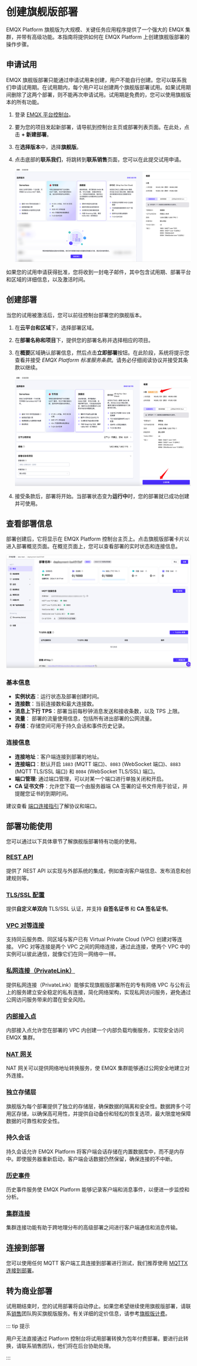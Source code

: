 # 创建旗舰版部署


EMQX Platform 旗舰版为大规模、关键任务应用程序提供了一个强大的 EMQX 集群，并带有高级功能。本指南将提供如何在 EMQX Platform 上创建旗舰版部署的操作步骤。

## 申请试用

EMQX 旗舰版部署只能通过申请试用来创建，用户不能自行创建。您可以联系我们申请试用期。在试用期内，每个用户可以创建两个旗舰版部署试用。如果试用期间删除了这两个部署，则不能再次申请试用。试用期是免费的，您可以使用旗舰版本的所有功能。

1. 登录 [EMQX 平台控制台](https://cloud-intl.emqx.com/console/)。

2. 要为您的项目发起新部署，请导航到控制台主页或部署列表页面。在此处，点击 **+ 新建部署**。

3. 在**选择版本**中，选择**旗舰版**。

4. 点击底部的**联系我们**，将跳转到**联系销售**页面，您可以在此提交试用申请。

   ![apply_premium_trial](./_assets/apply_premium_trial.png)

如果您的试用申请获得批准，您将收到一封电子邮件，其中包含试用期、部署平台和区域的详细信息，以及激活时间。

## 创建部署

当您的试用被激活后，您可以前往控制台部署您的旗舰版本。

1. 在**云平台和区域**下，选择部署区域。

2. 在**部署名称和项目**下，提供您的部署名称并选择相应的项目。

3. 在**概要**区域确认部署信息，然后点击**立即部署**按钮。在此阶段，系统将提示您查看并接受 *EMQX Platform 标准服务条款*。请务必仔细阅读协议并接受其条款以继续。

   ![deploy_premium](./_assets/deploy_premium.png)


4. 接受条款后，部署将开始。当部署状态变为**运行中**时，您的部署就已成功创建并可使用。

## 查看部署信息

部署创建后，它将显示在 EMQX Platform 控制台主页上。点击旗舰版部署卡片以进入部署概览页面。在概览页面上，您可以查看部署的实时状态和连接信息。

![dedicated](./_assets/premium_overview.png)

### 基本信息

- **实例状态**：运行状态及部署创建时间。
- **连接数**：当前连接数和最大连接数。
- **消息上下行 TPS**：部署当前每秒钟消息发送和接收条数，以及 TPS 上限。
- **流量**： 部署的流量使用信息，包括所有进出部署的公网流量。
- **存储**：存储空间可用于持久会话和事件历史记录。

### 连接信息

- **连接地址**：客户端连接到部署的地址。
- **连接端口**：默认开启 `1883` (MQTT 端口)、`8083` (WebSocket 端口)、`8883` (MQTT TLS/SSL 端口) 和 `8084` (WebSocket TLS/SSL) 端口。
- **端口管理**: 通过端口管理，可以对某一个端口进行单独关闭和开启。
- **CA 证书文件**：允许您下载一个由服务器端 CA 签署的证书文件用于验证，并提醒您证书的到期时间。

建议查看 [端口连接指引](../deployments/port_guide_dedicated.md)了解协议和端口。

## 部署功能使用

您可以通过以下具体章节了解旗舰版部署特有功能的使用。

### [REST API](https://docs.emqx.com/zh/cloud/latest/api/dedicated)

提供了 REST API 以实现与外部系统的集成，例如查询客户端信息、发布消息和创建规则等。


### [TLS/SSL 配置](../deployments/tls_ssl.md)

提供**自定义单双向** TLS/SSL 认证，并支持 **自签名证书** 和 **CA 签名证书**。


### [VPC 对等连接](../deployments/vpc_peering.md)

支持同云服务商、同区域与客户已有 Virtual Private Cloud (VPC) 创建对等连接。 VPC 对等连接是两个 VPC 之间的网络连接，通过此连接，使两个 VPC 中的实例可以彼此通信，就像它们在同一网络中一样。


### [私网连接（PrivateLink）](../deployments/privatelink.md)

提供私网连接（PrivateLink）能够实现旗舰版部署所在的专有网络 VPC 与公有云上的服务建立安全稳定的私有连接，简化网络架构，实现私网访问服务，避免通过公网访问服务带来的潜在安全风险。


### [内部接入点](../vas/intranet-lb.md)

内部接入点允许您在部署的 VPC 内创建一个内部负载均衡服务，实现安全访问 EMQX 集群。


### [NAT 网关](../vas/nat-gateway.md)

NAT 网关可以提供网络地址转换服务，使 EMQX 集群能够通过公网安全地建立对外连接。

### 独立存储层

旗舰版为每个部署提供了独立的存储层，确保数据的隔离和安全性。数据跨多个可用区存储，以确保高可用性，并提供自动备份和轻松的恢复选项，最大限度地保障数据的可靠性和安全性。

### 持久会话

持久会话允许 EMQX Platform 将客户端会话存储在内置数据库中，而不是内存中。即使服务器重新启动，客户端会话数据仍然保留，确保连接的不中断。

### [历史事件](../deployments/event_history.md)

历史事件服务使 EMQX Platform 能够记录客户端和消息事件，以便进一步监控和分析。

### [集群连接](../cluster_linking/cluster_linking.md)

集群连接功能有助于跨地理分布的高级部署之间进行客户端通信和消息传输。


## 连接到部署

您可以使用任何 MQTT 客户端工具连接到部署进行测试，我们推荐使用 [MQTTX 连接到部署](../connect_to_deployments/mqttx.md)。

## 转为商业部署

试用期结束时，您的试用部署将自动停止。如果您希望继续使用旗舰版部署，请联系[销售](https://www.emqx.com/zh/contact?product=cloud&productEdition=Premium)团队购买旗舰版服务。有关详细的定价信息，请参考[旗舰版计费](../price/pricing.md#旗舰版计费)。

::: tip 提示

用户无法直接通过 Platform 控制台将试用部署转换为包年付费部署。要进行此转换，请联系销售团队，他们将在后台协助处理。

:::
